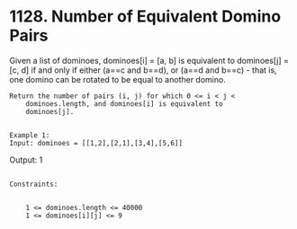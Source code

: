 # 1128. Number of Equivalent Domino Pairs

Given a list of dominoes, dominoes[i] = [a, b] is equivalent
        to dominoes[j] = [c, d] if and only if either (a==c and
        b==d), or (a==d and b==c) - that is, one domino can
        be rotated to be equal to another domino.

    Return the number of pairs (i, j) for which 0 <= i < j <
        dominoes.length, and dominoes[i] is equivalent to
        dominoes[j].

     
    Example 1:
    Input: dominoes = [[1,2],[2,1],[3,4],[5,6]]
Output: 1

     
    Constraints:

    
        1 <= dominoes.length <= 40000
        1 <= dominoes[i][j] <= 9